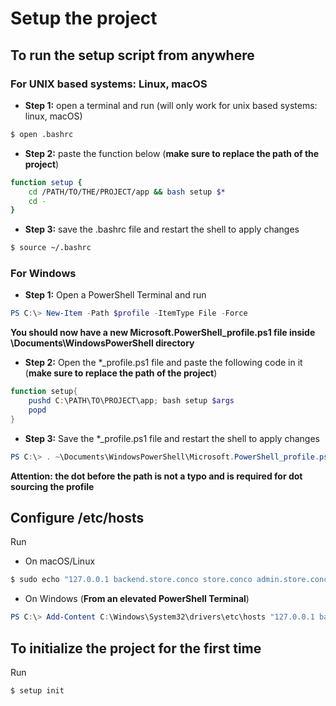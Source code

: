 # Setup the project

## To run the setup script from anywhere

### **For UNIX based systems: Linux, macOS**

- **Step 1:** open a terminal and run (will only work for unix based systems: linux, macOS)
```bash
$ open .bashrc
```
    
- **Step 2:** paste the function below (**make sure to replace the path of the project**)
```bash
function setup {
    cd /PATH/TO/THE/PROJECT/app && bash setup $*
    cd -
}
```

- **Step 3:** save the .bashrc file and restart the shell to apply changes
```bash
$ source ~/.bashrc
```

### **For Windows**

- **Step 1:** Open a PowerShell Terminal and run 
```powershell
PS C:\> New-Item -Path $profile -ItemType File -Force
```

**You should now have a new Microsoft.PowerShell_profile.ps1 file inside \Documents\WindowsPowerShell directory**

- **Step 2:** Open the *_profile.ps1 file and paste the following code in it (**make sure to replace the path of the project**)

```ps1
function setup{
	pushd C:\PATH\TO\PROJECT\app; bash setup $args
	popd
}
```

- **Step 3:** Save the *_profile.ps1 file and restart the shell to apply changes
```powershell
PS C:\> . ~\Documents\WindowsPowerShell\Microsoft.PowerShell_profile.ps1
```
**Attention: the dot before the path is not a typo and is required for dot sourcing the profile**

## Configure /etc/hosts

Run
<br/>
- On macOS/Linux
```bash
$ sudo echo "127.0.0.1 backend.store.conco store.conco admin.store.conco phpmyadmin.conco" >> /etc/hosts
```

  - On Windows (**From an elevated PowerShell Terminal**)
```powershell
PS C:\> Add-Content C:\Windows\System32\drivers\etc\hosts "127.0.0.1 backend.store.conco store.conco admin.store.conco phpmyadmin.conco"
```

## To initialize the project for the first time
Run
```bash
$ setup init
```








